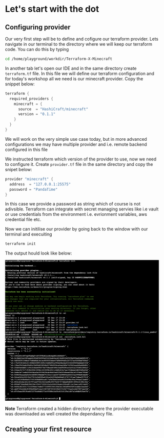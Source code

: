 # Let's start with the dot

## Configuring provider
Our very first step will be to define and cofigure our terraform provider. Lets navigate in our terminal to the directory where we will keep our terraform code. You can do this by typing 
```bash
cd /home/playground/workdir/Terraform-X-Minecraft
```
In another tab let's open our IDE and in the same directory create `terraform.tf` file. In this file we will define our terraform configuration and for today's workshop all we need is our minecraft provider. Copy the snippet below:
```go
terraform {
  required_providers {
    minecraft = {
      source  = "HashiCraft/minecraft"
      version = "0.1.1"
    }
  }
}
```
We will work on the very simple use case today, but in more advanced configurations we may have multiple provider and i.e. remote backend configured in this file

We instructed terraform which version of the provider to use, now we need to configure it. Create `provider.tf` file in the same directory and copy the snipet below:
```go
provider "minecraft" {
  address  = "127.0.0.1:25575"
  password = "PandaTime"
}
```
In this case we provide a password as string which of course is not adivsible. Terraform can integrate with secret managing servies like i.e vault or use credentials from the environment i.e. evrionment variables, aws credential file etc.

Now we can initilise our provider by going back to the window with our terminal and execuiting
```bash
terraform init
```
The output hould look like below:

![tf-init](./images/tf-init.png)

<b>Note</b> Terraform created a hidden directory where the provider executable was downloaded as well created the dependancy file.

## Creating your first resource 

